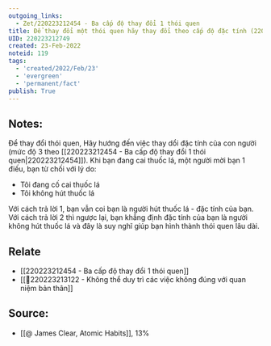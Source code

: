 ```yaml
---
outgoing_links:
  - Zet/220223212454 - Ba cấp độ thay đổi 1 thói quen
title: Để thay đổi một thói quen hãy thay đổi theo cấp độ đặc tính (220223212454)
UID: 220223212749
created: 23-Feb-2022
noteid: 119
tags:
  - 'created/2022/Feb/23'
  - 'evergreen'
  - 'permanent/fact'
publish: True
---
```

## Notes:
Để thay đổi thói quen, Hãy hướng đến việc thay dổi đặc tính của con người (mức độ 3 theo [[220223212454 - Ba cấp độ thay đổi 1 thói quen|220223212454]]). Khi bạn đang cai thuốc lá, một người mời bạn 1 điếu, bạn từ chối với lý do:

- Tôi đang cố cai thuốc lá
- Tôi không hút thuốc lá

Với cách trả lời 1, bạn vẫn coi bạn là người hút thuốc lá - đặc tính của bạn.
Với cách trả lời 2 thì ngược lại, bạn khẳng định đặc tính của bạn là người không hút thuốc lá và đây là suy nghĩ giúp bạn hình thành thói quen lâu dài.

## Relate
- [[220223212454 - Ba cấp độ thay đổi 1 thói quen]]
- [[💬220223213122 - Không thể duy trì các việc không đúng với quan niệm bản thân]]

## Source:
- [[@ James Clear, Atomic Habits]], 13%




